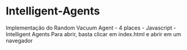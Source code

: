 # Intelligent-Agents
Implementação do Random Vacuum Agent - 4 places - Javascript - Intelligent Agents
Para abrir, basta clicar em index.html e abrir em um navegador 
<br>

